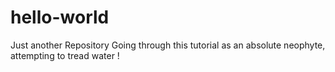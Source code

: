 # hello-world
Just another Repository
Going through this tutorial as an absolute neophyte, attempting to tread water !
